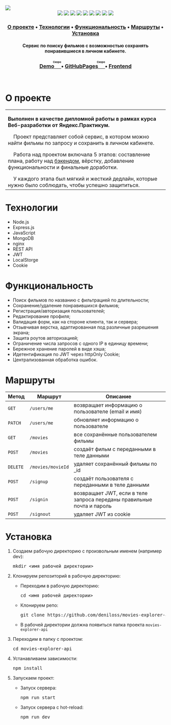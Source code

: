 <img src="https://user-images.githubusercontent.com/61308457/169072830-1eb3fd0e-cb12-40b1-bf33-87334492fb8c.svg" />

<div align="center">
  <img src="https://img.shields.io/badge/-React-202124?logo=react&logoColor=61DAFB&style=flat-square" />
  <img src="https://img.shields.io/badge/JavaScript-202124?style=flat-square&logo=javascript&logoColor=F7DF1E" />
  <img src="https://img.shields.io/badge/HTML5-E34F26?style=flat-square&logo=html5&logoColor=white" />
  <img src="https://img.shields.io/badge/CSS3-1572B6?style=flat-square&logo=css3&logoColor=white" />
  <img src="https://img.shields.io/badge/React_Router-CA4245?style=flat-square&logo=react-router&logoColor=white" />
  <img src="https://img.shields.io/badge/Node.JS-339933?style=flat-square&logo=node.js&logoColor=white" />
  <img src="https://img.shields.io/badge/Express.js-464646?style=flat-square&logo=express&logoColor=white" />
  <img src="https://img.shields.io/badge/MongoDB-47A248?style=flat-square&logo=mongodb&logoColor=white" />
  <img src="https://img.shields.io/badge/NGINX-009639?style=flat-square&logo=nginx&logoColor=white" />
</div>

<h3 align="center">
  <a href="#about">О проекте</a>
  •
  <a href="#techs">Технологии</a>
  •
  <a href="#functionality">Функциональность</a>
  •
  <a href="#routes">Маршруты</a>
  •
  <a href="#install">Установка</a>
  
</h3>

<h4 align=center>Сервис по поиску фильмов с возможностью сохранять понравившиеся в личном кабинете.
</h4>

<h3 align="center">
  <a href="#" title="Link">Demo<ruby>&nbsp;<rt>Скоро</rt></ruby></a> 
  •
  <a href="#">GitHubPages<ruby>&nbsp;<rt>Скоро</rt></ruby></a>
  •
  <a href="https://github.com/deniloss/movies-explorer-frontend">Frontend</a>
</h3>
<br>
<h1 id="about">О проекте</h1>
<table>
  <tbody>
    <tr>
      <td>
        <p><b>Выполнен в качестве дипломной работы в рамках курса Веб-разработки от Яндекс.Практикум. </b><p>
        <p>&nbsp;&nbsp;&nbsp;&nbsp;Проект представляет собой сервис, в котором можно найти фильмы по запросу и сохранить в личном кабинете.</p>
        <p>&nbsp;&nbsp;&nbsp;&nbsp;Работа над проектом включала 5 этапов: составление плана, работу над <a href="https://github.com/iv-a/movies-explorer-api">бэкендом</a>, вёрстку, добавление функциональности и финальные доработки.</p>
        &nbsp;&nbsp;&nbsp;&nbsp;У каждого этапа был мягкий и жесткий дедлайн, которые нужно было соблюдать, чтобы успешно защититься.
      </td>
    </tr>
  </tbody>
</table>

<h1 id="techs">Технологии</h1>
<ul>
  <li>Node.js</li>
  <li>Express.js</li>
  <li>JavaScript</li>
  <li>MongoDB</li>
  <li>nginx</li>
  <li>REST API</li>
  <li>JWT</li>
  <li>LocalStorge</li>
  <li>Cookie</li>
</ul>
<h1 id="functionality">Функциональность</h1>
<ul>
  <li>Поиск фильмов по названию с фильтрацией по длительности;</li>
  <li>Сохранение/удаление понравившихся фильмов;</li>
  <li>Регистрация/авторизация пользователей;</li>
  <li>Редактирование профиля;</li>
  <li>Валидация форм, как на стороне клиента, так и сервера;</li>
  <li>Отзывчивая верстка, адаптированная под различные разрешения экрана;</li>
  <li>Защита роутов авторизацией;</li>
  <li>Ограничение числа запросов  с одного IP в единицу времени;</li>
  <li>Бережное хранение паролей в виде хэша;</li>
  <li>Идетентификация по JWT через httpOnly Cookie;</li>
  <li>Централизованная обработка ошибок.</li>
</ul>
<h1 id="routes">Маршруты</h1>
<table>
  <thead>
    <tr>
      <th>Метод</th>
      <th>Маршрут</th>
      <th>Описание</th>
    </tr>
  </thead>
  <tbody>
    <tr>
      <td><code>GET</code></td>
      <td><code>/users/me</code></td>
      <td>возвращает информацию о пользователе (email и имя)</td>
    </tr>
    <tr>
      <td><code>PATCH</code></td>
      <td><code>/users/me</code></td>
      <td>обновляет информацию о пользователе</td>
    </tr>
    <tr>
      <td><code>GET</code></td>
      <td><code>/movies</code></td>
      <td>все сохранённые пользователем фильмы</td>
    </tr>
    <tr>
      <td><code>POST</code></td>
      <td><code>/movies</code></td>
      <td>создаёт фильм с переданными в теле данными</td>
    </tr>
    <tr>
      <td><code>DELETE</code></td>
      <td><code>/movies/movieId</code></td>
      <td>удаляет сохранённый фильмы по _id</td>
    </tr>
    <tr>
      <td><code>POST</code></td>
      <td><code>/signup</code></td>
      <td>создаёт пользователя с переданными в теле данными</td>
    </tr>
    <tr>
      <td><code>POST</code></td>
      <td><code>/signin</code></td>
      <td>возвращает JWT, если в теле запроса переданы правильные почта и пароль</td>
    </tr>
    <tr>
      <td><code>POST</code></td>
      <td><code>/signout</code></td>
      <td>удаляет JWT из cookie</td>
    </tr>
  </tbody>
</table>
<h1 id="install">Установка</h1>
<ol>
<li>
  <p>Создаем рабочую директорию с произвольным именем (например dev):</p>
<pre>
mkdir <имя рабочей директории>
</pre>
</li>
<li>
  <p>Клонируем репозиторий в рабочую директорию:</p>
  <ul>
  <li>
    <p>Переходим в рабочую директорию:</p>
<pre>
cd <имя рабочей директории>
</pre>
  </li>
  <li>
    <p>Клонируем репо:</p>
<pre>
git clone https://github.com/deniloss/movies-explorer-api.git
</pre>
  </li>
    <li>
      В рабочей директории должна появиться папка проекта <code>movies-explorer-api</code>
    </li>
  </ul>
</li>
<li>
  <p>Переходим в папку с проектом:</p>
<pre>
cd movies-explorer-api
</pre>
</li>
<li>
  <p>Устанавливаем зависимости:</p>
<pre>
npm install
</pre>
</li>
<li>
  <p>Запускаем проект:</p>
  <ul>
    <li>
      <p>Запуск сервера:</p>
<pre>
npm run start
</pre>
    </li>
        <li>
      <p>Запуск сервера с hot-reload:</p>
<pre>
npm run dev
</pre>
    </li>
  </ul>
</li>
</ol>
